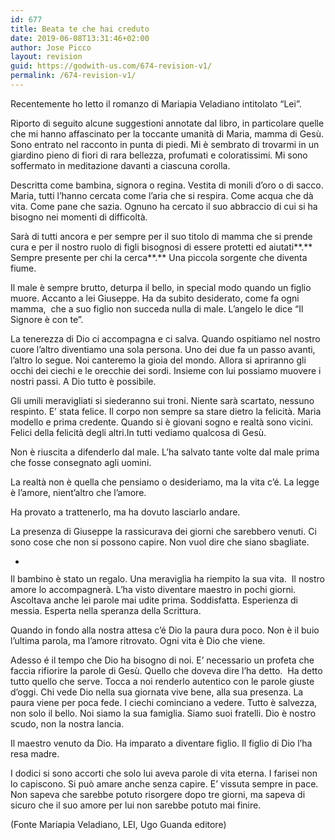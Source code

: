 ```yaml
---
id: 677
title: Beata te che hai creduto
date: 2019-06-08T13:31:46+02:00
author: Jose Picco
layout: revision
guid: https://godwith-us.com/674-revision-v1/
permalink: /674-revision-v1/
---
```

Recentemente ho letto il romanzo di Mariapia Veladiano intitolato “Lei”. 

Riporto di seguito alcune suggestioni annotate dal libro, in particolare quelle che mi hanno affascinato per la toccante umanità di Maria, mamma di Gesù. Sono entrato nel racconto in punta di piedi. Mi è sembrato di trovarmi in un giardino pieno di fiori di rara bellezza, profumati e coloratissimi. Mi sono soffermato in meditazione davanti a ciascuna corolla.

Descritta come bambina, signora o regina. Vestita di monili d’oro o di sacco. Maria, tutti l’hanno cercata come l’aria che si respira. Come acqua che dà vita. Come pane che sazia. Ognuno ha cercato il suo abbraccio di cui si ha bisogno nei momenti di difficoltà. 

Sarà di tutti ancora e per sempre per il suo titolo di mamma che si prende cura e per il nostro ruolo di figli bisognosi di essere protetti ed aiutati**.** Sempre presente per chi la cerca**.** Una piccola sorgente che diventa fiume. 

Il male è sempre brutto, deturpa il bello, in special modo quando un figlio muore. Accanto a lei Giuseppe. Ha da subito desiderato, come fa ogni mamma,&nbsp; che a suo figlio non succeda nulla di male. L’angelo le dice “Il Signore è con te”.

La tenerezza di Dio ci accompagna e ci salva. Quando ospitiamo nel nostro cuore l’altro diventiamo una sola persona. Uno dei due fa un passo avanti, l’altro lo segue. Noi canteremo la gioia del mondo. Allora si apriranno gli occhi dei ciechi e le orecchie dei sordi. Insieme con lui possiamo muovere i nostri passi. A Dio tutto è possibile. 

Gli umili meravigliati si siederanno sui troni. Niente sarà scartato, nessuno respinto. E’ stata felice. Il corpo non sempre sa stare dietro la felicità. Maria modello e prima credente. Quando si è giovani sogno e realtà sono vicini. Felici della felicità degli altri.In tutti vediamo qualcosa di Gesù.

Non è riuscita a difenderlo dal male. L’ha salvato tante volte dal male prima che fosse consegnato agli uomini. 

La realtà non è quella che pensiamo o desideriamo, ma la vita c’é. La legge è l’amore, nient’altro che l’amore. 

Ha provato a trattenerlo, ma ha dovuto lasciarlo andare. 

La presenza di Giuseppe la rassicurava dei giorni che sarebbero venuti. Ci sono cose che non si possono capire. Non vuol dire che siano sbagliate. 

<ul class="wp-block-gallery columns-1 is-cropped">
  <li class="blocks-gallery-item">
    <figure><img src="https://godwith-us.com/wp-content/uploads/2019/06/Giuseppe-maria-e-gesù.jpg" alt="" data-id="676" data-link="https://godwith-us.com/?attachment_id=676" class="wp-image-676" srcset="https://incercadidio.com/wp-content/uploads/2019/06/Giuseppe-maria-e-gesù.jpg 458w, https://incercadidio.com/wp-content/uploads/2019/06/Giuseppe-maria-e-gesù-300x168.jpg 300w" sizes="(max-width: 458px) 100vw, 458px" /></figure>
  </li>
</ul>

Il bambino è stato un regalo. Una meraviglia ha riempito la sua vita.&nbsp; Il nostro amore lo accompagnerà. L’ha visto diventare maestro in pochi giorni. Ascoltava anche lei parole mai udite prima. Soddisfatta. Esperienza di messia. Esperta nella speranza della Scrittura.

Quando in fondo alla nostra attesa c’é Dio la paura dura poco. Non è il buio l’ultima parola, ma l’amore ritrovato. Ogni vita è Dio che viene. &nbsp;

Adesso é il tempo che Dio ha bisogno di noi. E’ necessario un profeta che faccia rifiorire la parole di Gesù. Quello che doveva dire l’ha detto.&nbsp; Ha detto tutto quello che serve. Tocca a noi renderlo autentico con le parole giuste d’oggi. Chi vede Dio nella sua giornata vive bene, alla sua presenza. La paura viene per poca fede. I ciechi cominciano a vedere. Tutto è salvezza, non solo il bello. Noi siamo la sua famiglia. Siamo suoi fratelli. Dio è nostro scudo, non la nostra lancia.

Il maestro venuto da Dio. Ha imparato a diventare figlio. Il figlio di Dio l’ha resa madre.

I dodici si sono accorti che solo lui aveva parole di vita eterna. I farisei non lo capiscono. Si può amare anche senza capire. E’ vissuta sempre in pace. Non sapeva che sarebbe potuto risorgere dopo tre giorni, ma sapeva di sicuro che il suo amore per lui non sarebbe potuto mai finire.

(Fonte Mariapia Veladiano, LEI, Ugo Guanda editore)